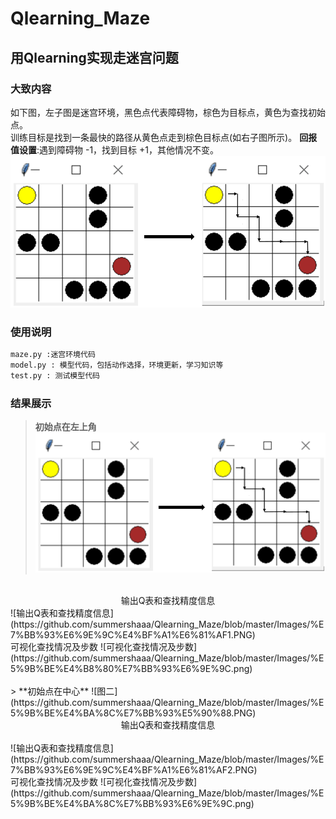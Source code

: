 # Qlearning_Maze
## 用Qlearning实现走迷宫问题
### 大致内容
如下图，左子图是迷宫环境，黑色点代表障碍物，棕色为目标点，黄色为查找初始点。<br>
训练目标是找到一条最快的路径从黄色点走到棕色目标点(如右子图所示)。
**回报值设置**:遇到障碍物 -1，找到目标 +1，其他情况不变。
![图一](https://github.com/summershaaa/Qlearning_Maze/blob/master/Images/%E5%9B%BE%E4%B8%80%E7%BB%93%E5%90%88.PNG)
### 使用说明
```python 
maze.py :迷宫环境代码
model.py : 模型代码，包括动作选择，环境更新，学习知识等
test.py : 测试模型代码
```
### 结果展示
> **初始点在左上角**
![图一](https://github.com/summershaaa/Qlearning_Maze/blob/master/Images/%E5%9B%BE%E4%B8%80%E7%BB%93%E5%90%88.PNG)
<br>
<center>输出Q表和查找精度信息</center>
![输出Q表和查找精度信息](https://github.com/summershaaa/Qlearning_Maze/blob/master/Images/%E7%BB%93%E6%9E%9C%E4%BF%A1%E6%81%AF1.PNG)
<br>
可视化查找情况及步数
![可视化查找情况及步数](https://github.com/summershaaa/Qlearning_Maze/blob/master/Images/%E5%9B%BE%E4%B8%80%E7%BB%93%E6%9E%9C.png)
<br>
<br>
> **初始点在中心**
![图二](https://github.com/summershaaa/Qlearning_Maze/blob/master/Images/%E5%9B%BE%E4%BA%8C%E7%BB%93%E5%90%88.PNG)
<center>输出Q表和查找精度信息</center>
<br>
![输出Q表和查找精度信息](https://github.com/summershaaa/Qlearning_Maze/blob/master/Images/%E7%BB%93%E6%9E%9C%E4%BF%A1%E6%81%AF2.PNG)
<br>
可视化查找情况及步数
![可视化查找情况及步数](https://github.com/summershaaa/Qlearning_Maze/blob/master/Images/%E5%9B%BE%E4%BA%8C%E7%BB%93%E6%9E%9C.png)

